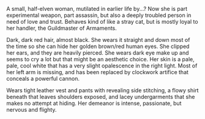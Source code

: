 A small, half-elven woman, mutilated in earlier life by...? Now she is part experimental weapon, part assassin, but also a deeply troubled person in need of love and trust. Behaves kind of like a stray cat, but is mostly loyal to her handler, the Guildmaster of Armaments.

Dark, dark red hair, almost black. She wears it straight and down most of the time so she can hide her golden brown/red human eyes. She clipped her ears, and they are heavily pierced. She wears dark eye make up and seems to cry a lot but that might be an aesthetic choice. Her skin is a pale, pale, cool white that has a very slight opalescence in the right light. Most of her left arm is missing, and has been replaced by clockwork artifice that conceals a powerful cannon. 

Wears tight leather vest and pants with revealing side stitching, a flowy shirt beneath that leaves shoulders exposed, and lacey undergarments that she makes no attempt at hiding. Her demeanor is intense, passionate, but nervous and flighty.